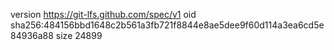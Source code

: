 version https://git-lfs.github.com/spec/v1
oid sha256:484156bbd1648c2b561a3fb721f8844e8ae5dee9f60d114a3ea6cd5e84936a88
size 24899
